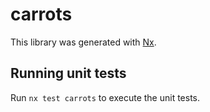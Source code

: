 # carrots

This library was generated with [Nx](https://nx.dev).

## Running unit tests

Run `nx test carrots` to execute the unit tests.
